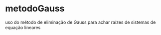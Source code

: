 # metodoGauss
uso do método de eliminação de Gauss para achar raízes de sistemas de equação lineares
